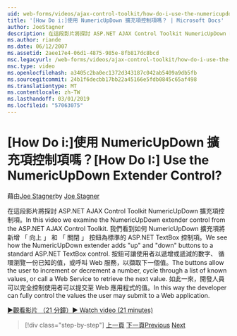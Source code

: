 ```yaml
---
uid: web-forms/videos/ajax-control-toolkit/how-do-i-use-the-numericupdown-extender-control
title: '[How Do i:]使用 NumericUpDown 擴充項控制項嗎？ | Microsoft Docs'
author: JoeStagner
description: 在這段影片將探討 ASP.NET AJAX Control Toolkit NumericUpDown 擴充項控制項。 我們看到 NumericUpDown 擴充項將 'up' 和 '下的加入...
ms.author: riande
ms.date: 06/12/2007
ms.assetid: 2aee17e4-06d1-4875-985e-8fb817dc8bcd
msc.legacyurl: /web-forms/videos/ajax-control-toolkit/how-do-i-use-the-numericupdown-extender-control
msc.type: video
ms.openlocfilehash: a3405c2ba0ec1372d343187c042ab5409a9db5fb
ms.sourcegitcommit: 24b1f6decbb17bb22a45166e5fdb0845c65af498
ms.translationtype: MT
ms.contentlocale: zh-TW
ms.lasthandoff: 03/01/2019
ms.locfileid: "57063075"
---
```

<a name="how-do-i-use-the-numericupdown-extender-control"></a><span data-ttu-id="6d637-105">[How Do i:]使用 NumericUpDown 擴充項控制項嗎？</span><span class="sxs-lookup"><span data-stu-id="6d637-105">[How Do I:] Use the NumericUpDown Extender Control?</span></span>
====================
<span data-ttu-id="6d637-106">藉由[Joe Stagner](https://github.com/JoeStagner)</span><span class="sxs-lookup"><span data-stu-id="6d637-106">by [Joe Stagner](https://github.com/JoeStagner)</span></span>

<span data-ttu-id="6d637-107">在這段影片將探討 ASP.NET AJAX Control Toolkit NumericUpDown 擴充項控制項。</span><span class="sxs-lookup"><span data-stu-id="6d637-107">In this video we examine the NumericUpDown extender control from the ASP.NET AJAX Control Toolkit.</span></span> <span data-ttu-id="6d637-108">我們看到如何 NumericUpDown 擴充項將新增 「 向上 」 和 「 關閉 」 按鈕為標準的 ASP.NET TextBox 控制項。</span><span class="sxs-lookup"><span data-stu-id="6d637-108">We see how the NumericUpDown extender adds "up" and "down" buttons to a standard ASP.NET TextBox control.</span></span> <span data-ttu-id="6d637-109">按鈕可讓使用者以遞增或遞減的數字、 循環瀏覽一份已知的值，或呼叫 Web 服務，以擷取下一個值。</span><span class="sxs-lookup"><span data-stu-id="6d637-109">The buttons allow the user to increment or decrement a number, cycle through a list of known values, or call a Web Service to retrieve the next value.</span></span> <span data-ttu-id="6d637-110">如此一來，開發人員可以完全控制使用者可以提交至 Web 應用程式的值。</span><span class="sxs-lookup"><span data-stu-id="6d637-110">In this way the developer can fully control the values the user may submit to a Web application.</span></span>

[<span data-ttu-id="6d637-111">&#9654;觀看影片 （21 分鐘）</span><span class="sxs-lookup"><span data-stu-id="6d637-111">&#9654; Watch video (21 minutes)</span></span>](https://channel9.msdn.com/Blogs/ASP-NET-Site-Videos/how-do-i-use-the-numericupdown-extender-control)

> [!div class="step-by-step"]
> <span data-ttu-id="6d637-112">[上一頁](how-do-i-use-the-pagingbulletedlist-extender-control.md)
> [下一頁](how-do-i-use-the-aspnet-ajax-validatorcallout-extender.md)</span><span class="sxs-lookup"><span data-stu-id="6d637-112">[Previous](how-do-i-use-the-pagingbulletedlist-extender-control.md)
[Next](how-do-i-use-the-aspnet-ajax-validatorcallout-extender.md)</span></span>
